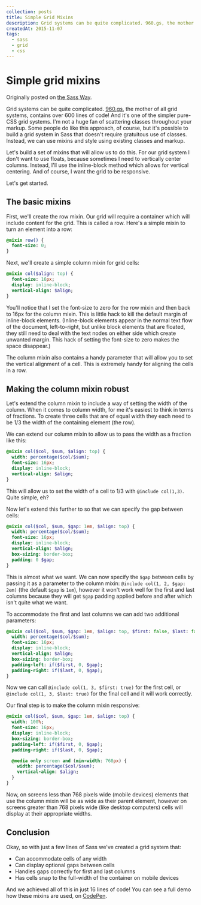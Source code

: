 ```yaml
---
collection: posts
title: Simple Grid Mixins
description: Grid systems can be quite complicated. 960.gs, the mother of all grid systems, contains over 600 lines of code! And it's one of the simpler pure-CSS grid systems...
createdAt: 2015-11-07
tags:
  - sass
  - grid
  - css
---
```


# Simple grid mixins

Originally posted on [the Sass Way](http://thesassway.com/).

Grid systems can be quite complicated. [960.gs](http://960.gs/), the mother of all grid systems, contains over 600 lines of code! And it's one of the simpler pure-CSS grid systems. I'm not a huge fan of scattering classes throughout your markup. Some people do like this approach, of course, but it's possible to build a grid system in Sass that doesn't require gratuitous use of classes. Instead, we can use mixins and style using existing classes and markup.

Let's build a set of mixins that will allow us to do this. For our grid system I don't want to use floats, because sometimes I need to vertically center columns. Instead, I'll use the inline-block method which allows for vertical centering. And of course, I want the grid to be responsive.

Let's get started.

## The basic mixins

First, we'll create the row mixin. Our grid will require a container which will include content for the grid. This is called a row. Here's a simple mixin to turn an element into a row:

```sass
@mixin row() {
  font-size: 0;
}
```

Next, we'll create a simple column mixin for grid cells:

```sass
@mixin col($align: top) {
  font-size: 16px;
  display: inline-block;
  vertical-align: $align;
}
```

You'll notice that I set the font-size to zero for the row mixin and then back to 16px for the column mixin. This is little hack to kill the default margin of inline-block elements. (Inline-block elements appear in the normal text flow of the document, left-to-right, but unlike block elements that are floated, they still need to deal with the text nodes on either side which create unwanted margin. This hack of setting the font-size to zero makes the space disappear.)

The column mixin also contains a handy parameter that will allow you to set the vertical alignment of a cell. This is extremely handy for aligning the cells in a row.

## Making the column mixin robust

Let's extend the column mixin to include a way of setting the width of the column. When it comes to column width, for me it's easiest to think in terms of fractions. To create three cells that are of equal width they each need to be 1/3 the width of the containing element (the row).

We can extend our column mixin to allow us to pass the width as a fraction like this:

```sass
@mixin col($col, $sum, $align: top) {
  width: percentage($col/$sum);
  font-size: 16px;
  display: inline-block;
  vertical-align: $align;
}
```

This will allow us to set the width of a cell to 1/3 with `@include col(1,3)`. Quite simple, eh?

Now let's extend this further to so that we can specify the gap between cells:

```sass
@mixin col($col, $sum, $gap: 1em, $align: top) {
  width: percentage($col/$sum);
  font-size: 16px;
  display: inline-block;
  vertical-align: $align;
  box-sizing: border-box;
  padding: 0 $gap;
}
```

This is almost what we want. We can now specify the `$gap` between cells by passing it as a parameter to the column mixin: `@include col(1, 2, $gap: 2em)` (the default `$gap` is `1em`), however it won't work well for the first and last columns because they will get `$gap` padding applied before and after which isn't quite what we want.

To accommodate the first and last columns we can add two additional parameters:

```sass
@mixin col($col, $sum, $gap: 1em, $align: top, $first: false, $last: false) {
  width: percentage($col/$sum);
  font-size: 16px;
  display: inline-block;
  vertical-align: $align;
  box-sizing: border-box;
  padding-left: if($first, 0, $gap);
  padding-right: if($last, 0, $gap);
}
```

Now we can call `@include col(1, 3, $first: true)` for the first cell, or `@include col(1, 3, $last: true)` for the final cell and it will work correctly.

Our final step is to make the column mixin responsive:

```sass
@mixin col($col, $sum, $gap: 1em, $align: top) {
  width: 100%;
  font-size: 16px;
  display: inline-block;
  box-sizing: border-box;
  padding-left: if($first, 0, $gap);
  padding-right: if($last, 0, $gap);

  @media only screen and (min-width: 768px) {
    width: percentage($col/$sum);
    vertical-align: $align;
  }
}
```

Now, on screens less than 768 pixels wide (mobile devices) elements that use the column mixin will be as wide as their parent element, however on screens greater than 768 pixels wide (like desktop computers) cells will display at their appropriate widths.

## Conclusion

Okay, so with just a few lines of Sass we've created a grid system that:

- Can accommodate cells of any width
- Can display optional gaps between cells
- Handles gaps correctly for first and last columns
- Has cells snap to the full-width of the container on mobile devices

And we achieved all of this in just 16 lines of code! You can see a full demo how these mixins are used, on [CodePen](http://codepen.io/goschevski/full/Awuyz).
